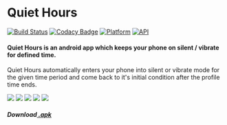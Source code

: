 # Quiet Hours
[![Build Status](https://travis-ci.org/rob729/Quiet_Hours.svg?branch=master)](https://travis-ci.org/rob729/Quiet_Hours)
[![Codacy Badge](https://api.codacy.com/project/badge/Grade/ed4f1f295c5a4e8c86ba4db14f8a9ba8)](https://app.codacy.com/app/rob729/Quiet_Hours?utm_source=github.com&utm_medium=referral&utm_content=rob729/Quiet_Hours&utm_campaign=Badge_Grade_Dashboard)
[![Platform](https://img.shields.io/badge/platform-android-blue.svg)](http://developer.android.com/index.html)
[![API](https://img.shields.io/badge/API-19%2B-blue.svg?style=flat)](https://android-arsenal.com/api?level=19)
#### Quiet Hours is an android app which keeps your phone on silent / vibrate for defined time.

Quiet Hours automatically enters your phone into silent or vibrate mode for the given time period and come 
back to it's initial condition after the profile time ends.


![](https://raw.githubusercontent.com/rob729/Quiet_Hours/master/Screenshots/qh-1.png)
![](https://raw.githubusercontent.com/rob729/Quiet_Hours/master/Screenshots/qh-2.png)
![](https://raw.githubusercontent.com/rob729/Quiet_Hours/master/Screenshots/qh-3.png)
![](https://raw.githubusercontent.com/rob729/Quiet_Hours/master/Screenshots/qh-4.png)
![](https://raw.githubusercontent.com/rob729/Quiet_Hours/master/Screenshots/qh-5.png)

##### Download[ .apk](https://drive.google.com/file/d/1fOy9uQ21IeB5zrexxeNjXatM4gUmhJeI/view?usp=sharing)
